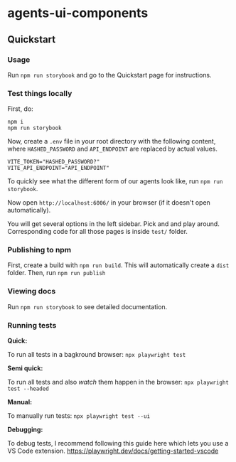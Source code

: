 # agents-ui-components

## Quickstart

### Usage

Run `npm run storybook` and go to the Quickstart page for instructions.

### Test things locally

First, do:

```
npm i
npm run storybook
```

Now, create a `.env` file in your root directory with the following content, where `HASHED_PASSWORD` and `API_ENDPOINT` are replaced by actual values.

```
VITE_TOKEN="HASHED_PASSWORD?"
VITE_API_ENDPOINT="API_ENDPOINT"
```

To quickly see what the different form of our agents look like, run `npm run storybook`.

Now open `http://localhost:6006/` in your browser (if it doesn't open automatically).

You will get several options in the left sidebar. Pick and and play around. Corresponding code for all those pages is inside `test/` folder.

### Publishing to npm

First, create a build with `npm run build`. This will automatically create a `dist` folder.
Then, run `npm run publish`

### Viewing docs

Run `npm run storybook` to see detailed documentation.

### Running tests

**Quick:**

To run all tests in a bagkround browser: `npx playwright test`

**Semi quick:**

To run all tests and also _watch_ them happen in the browser: `npx playwright test --headed`

**Manual:**

To manually run tests: `npx playwright test --ui`

**Debugging:**

To debug tests, I recommend following this guide here which lets you use a VS Code extension. https://playwright.dev/docs/getting-started-vscode
